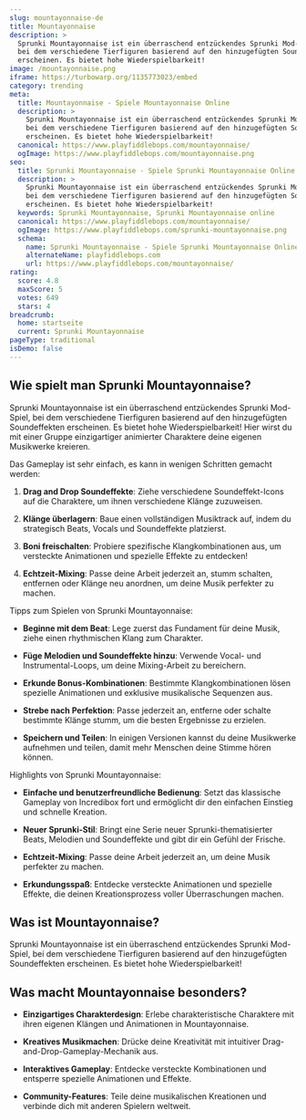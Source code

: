 ```yaml
---
slug: mountayonnaise-de
title: Mountayonnaise
description: >
  Sprunki Mountayonnaise ist ein überraschend entzückendes Sprunki Mod-Spiel,
  bei dem verschiedene Tierfiguren basierend auf den hinzugefügten Soundeffekten
  erscheinen. Es bietet hohe Wiederspielbarkeit!
image: /mountayonnaise.png
iframe: https://turbowarp.org/1135773023/embed
category: trending
meta:
  title: Mountayonnaise - Spiele Mountayonnaise Online
  description: >
    Sprunki Mountayonnaise ist ein überraschend entzückendes Sprunki Mod-Spiel,
    bei dem verschiedene Tierfiguren basierend auf den hinzugefügten Soundeffekten
    erscheinen. Es bietet hohe Wiederspielbarkeit!
  canonical: https://www.playfiddlebops.com/mountayonnaise/
  ogImage: https://www.playfiddlebops.com/mountayonnaise.png
seo:
  title: Sprunki Mountayonnaise - Spiele Sprunki Mountayonnaise Online
  description: >
    Sprunki Mountayonnaise ist ein überraschend entzückendes Sprunki Mod-Spiel,
    bei dem verschiedene Tierfiguren basierend auf den hinzugefügten Soundeffekten
    erscheinen. Es bietet hohe Wiederspielbarkeit!
  keywords: Sprunki Mountayonnaise, Sprunki Mountayonnaise online
  canonical: https://www.playfiddlebops.com/mountayonnaise/
  ogImage: https://www.playfiddlebops.com/sprunki-mountayonnaise.png
  schema:
    name: Sprunki Mountayonnaise - Spiele Sprunki Mountayonnaise Online
    alternateName: playfiddlebops.com
    url: https://www.playfiddlebops.com/mountayonnaise/
rating:
  score: 4.8
  maxScore: 5
  votes: 649
  stars: 4
breadcrumb:
  home: startseite
  current: Sprunki Mountayonnaise
pageType: traditional
isDemo: false
---
```


## Wie spielt man Sprunki Mountayonnaise?

Sprunki Mountayonnaise ist ein überraschend entzückendes Sprunki Mod-Spiel, bei dem verschiedene Tierfiguren basierend auf den hinzugefügten Soundeffekten erscheinen. Es bietet hohe Wiederspielbarkeit! Hier wirst du mit einer Gruppe einzigartiger animierter Charaktere deine eigenen Musikwerke kreieren.

Das Gameplay ist sehr einfach, es kann in wenigen Schritten gemacht werden:

1. **Drag and Drop Soundeffekte**: Ziehe verschiedene Soundeffekt-Icons auf die Charaktere, um ihnen verschiedene Klänge zuzuweisen.

1. **Klänge überlagern**: Baue einen vollständigen Musiktrack auf, indem du strategisch Beats, Vocals und Soundeffekte platzierst.

1. **Boni freischalten**: Probiere spezifische Klangkombinationen aus, um versteckte Animationen und spezielle Effekte zu entdecken!

1. **Echtzeit-Mixing**: Passe deine Arbeit jederzeit an, stumm schalten, entfernen oder Klänge neu anordnen, um deine Musik perfekter zu machen.

Tipps zum Spielen von Sprunki Mountayonnaise:

- **Beginne mit dem Beat**: Lege zuerst das Fundament für deine Musik, ziehe einen rhythmischen Klang zum Charakter.

- **Füge Melodien und Soundeffekte hinzu**: Verwende Vocal- und Instrumental-Loops, um deine Mixing-Arbeit zu bereichern.

- **Erkunde Bonus-Kombinationen**: Bestimmte Klangkombinationen lösen spezielle Animationen und exklusive musikalische Sequenzen aus.

- **Strebe nach Perfektion**: Passe jederzeit an, entferne oder schalte bestimmte Klänge stumm, um die besten Ergebnisse zu erzielen.

- **Speichern und Teilen**: In einigen Versionen kannst du deine Musikwerke aufnehmen und teilen, damit mehr Menschen deine Stimme hören können.

Highlights von Sprunki Mountayonnaise:

- **Einfache und benutzerfreundliche Bedienung**: Setzt das klassische Gameplay von Incredibox fort und ermöglicht dir den einfachen Einstieg und schnelle Kreation.

- **Neuer Sprunki-Stil**: Bringt eine Serie neuer Sprunki-thematisierter Beats, Melodien und Soundeffekte und gibt dir ein Gefühl der Frische.

- **Echtzeit-Mixing**: Passe deine Arbeit jederzeit an, um deine Musik perfekter zu machen.

- **Erkundungsspaß**: Entdecke versteckte Animationen und spezielle Effekte, die deinen Kreationsprozess voller Überraschungen machen.

## Was ist Mountayonnaise?

Sprunki Mountayonnaise ist ein überraschend entzückendes Sprunki Mod-Spiel, bei dem verschiedene Tierfiguren basierend auf den hinzugefügten Soundeffekten erscheinen. Es bietet hohe Wiederspielbarkeit!

## Was macht Mountayonnaise besonders?

- **Einzigartiges Charakterdesign**: Erlebe charakteristische Charaktere mit ihren eigenen Klängen und Animationen in Mountayonnaise.

- **Kreatives Musikmachen**: Drücke deine Kreativität mit intuitiver Drag-and-Drop-Gameplay-Mechanik aus.

- **Interaktives Gameplay**: Entdecke versteckte Kombinationen und entsperre spezielle Animationen und Effekte.

- **Community-Features**: Teile deine musikalischen Kreationen und verbinde dich mit anderen Spielern weltweit.